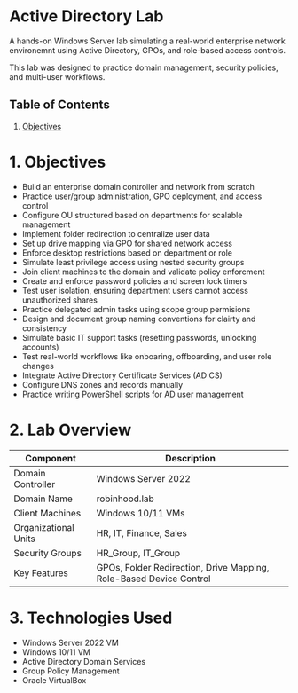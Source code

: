 # Active Directory Lab 

A hands-on Windows Server lab simulating a real-world enterprise network environemnt using Active Directory, GPOs, and role-based access controls. 

This lab was designed to practice domain management, security policies, and multi-user workflows.

## Table of Contents

1. [Objectives](#-objectives)

# 1. Objectives

- Build an enterprise domain controller and network from scratch
- Practice user/group administration, GPO deployment, and access control
- Configure OU structured based on departments for scalable management
- Implement folder redirection to centralize user data
- Set up drive mapping via GPO for shared network access
- Enforce desktop restrictions based on department or role
- Simulate least privilege access using nested security groups
- Join client machines to the domain and validate policy enforcment
- Create and enforce password policies and screen lock timers
- Test user isolation, ensuring department users cannot access unauthorized shares
- Practice delegated admin tasks using scope group permisions
- Design and document group naming conventions for clairty and consistency
- Simulate basic IT support tasks (resetting passwords, unlocking accounts)
- Test real-world workflows like onboaring, offboarding, and user role changes
- Integrate Active Directory Certificate Services (AD CS)
- Configure DNS zones and records manually
- Practice writing PowerShell scripts for AD user management

# 2. Lab Overview

| Component              | Description                                 |
|------------------------|---------------------------------------------|
| Domain Controller      | Windows Server 2022                         |
| Domain Name            | robinhood.lab                               |
| Client Machines        | Windows 10/11 VMs                           |
| Organizational Units   | HR, IT, Finance, Sales                      |
| Security Groups        | HR_Group, IT_Group                          |
| Key Features           | GPOs, Folder Redirection, Drive Mapping, Role-Based Device Control   |

# 3. Technologies Used

- Windows Server 2022 VM
- Windows 10/11 VM
- Active Directory Domain Services  
- Group Policy Management  
- Oracle VirtualBox
